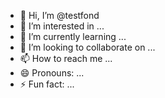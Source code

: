 - 👋 Hi, I’m @testfond
- 👀 I’m interested in ...
- 🌱 I’m currently learning ...
- 💞️ I’m looking to collaborate on ...
- 📫 How to reach me ...
- 😄 Pronouns: ...
- ⚡ Fun fact: ...

<!---
testfond/testfond is a ✨ special ✨ repository because its `README.md` (this file) appears on your GitHub profile.
You can click the Preview link to take a look at your changes.
--->
